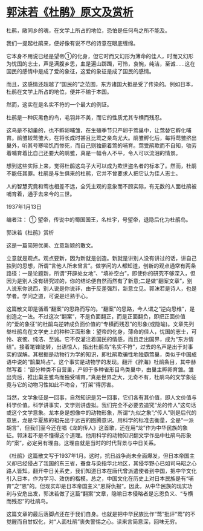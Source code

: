 # [郭沫若《杜鹃》原文及赏析](https://www.vrrw.net/wx/9080.html)

杜鹃，敝同乡的魂，在文学上所占的地位，恐怕是任何鸟之所不能及。

我们一提起杜鹃来，便好像有说不尽的诗意在眼底缠绵。

它本身不用说已经是望帝①的化身，但它时而又幻形为薄命的佳人，时而又幻形为忧国的志士，声是满腹乡思，血是遍山踯躅，可怜，哀惋，纯洁，至诚……这在国民的感情中是成了爱的象征，这爱的象征是成了国民的感情。

而且，这感情还超越了“国民的”之范围，东方诸国大抵是受了传染的。例如日本，杜鹃在文学上所占的地位，便并不输于本国。

然而，这实在是名实不符的一个最大的例证。



杜鹃是一种灰黑色的鸟，毛羽并不美，而它的性质尤其专横而残忍。

这鸟是不砌巢的，也不孵卵哺雏，在生殖季节只产卵于莺巢中，让莺替它孵化哺育。鹃雏较莺雏大，在将长成时甚且比莺之亲鸟尤大。鹃雏孵化后，每将莺雏挤出巢外，听其号寒啼饥而惨死，而自己则独霸着莺的哺育。莺受鹃欺而不自知，劬劳着哺育着比自己还要大的鹃雏，真是一幅令人不平，令人可以流泪的情景。

想到这些实际上来，觉得杜鹃这鸟子大可以成为欺世盗名者的标本了。然而，杜鹃不能任其罪。杜鹃是与生俱来的杜鹃，它并不曾要求人把它认为佳人志士。

人的智慧究竟和莺也相差不远，全凭主观的意象而不顾实际，有无数的人面杜鹃被哺育着，通乎去来今的三世。

1937年1月13日

编者注： ① 望帝，传说中的蜀国国王，名杜宇，号望帝，退隐后化为杜鹃鸟。

郭沫若《杜鹃》赏析

这是一篇简短优美、立意新颖的散文。

立意就是观点。观点要新，因为新就是创造。新就是讲别人没有讲过的话，讲自己独到的思想，所谓“言他人所未曾言”。做学问的人都知道，创新的观点通常有两条路径：一是论题新，所谓“开辟处女地”、“填补空白”，即使你的研究不够深入，但因为是别人没有研究过的，你的结论便自然而然有了新意;二是做“翻案文章”，别人说东你说西，别人说是你说非，由于反差强烈，新意立见。郭沫若是诗人，也是学者。学问之道，可说是烂熟于心。

这篇散文即是循着“翻案”的思路而写的。“翻案”的思路，今人谓之“逆向思维”，是创造之一法。不过这次“翻案”，不是负面翻正，而是正面翻负，即把正面价值的“爱的象征”的杜鹃鸟逆转成负面价值的“专横而残忍”的形象(或隐喻)。文章先列举杜鹃鸟在文学史上的种种正面形象：望帝的化身，薄命的佳人，忧国的志士，可怜、哀惋、纯洁、至诚。它不仅灌注着国民的情感，而且走出国界，成为“东方情结”。接着笔锋陡转，出语惊人，指出杜鹃鸟“名实不符”，过去的名声是出于对事实的误解。其根据是动物行为学的知识，即杜鹃欺骗性地独霸莺巢，类似于中国成语中说的“鹊巢鸠占”。这个事实是动物学的发现。翻开《辞海》杜鹃条目，其中赫然写着：“部分种类不自营巢，产卵于多种雀形目鸟类巢中，由巢主孵卵育雏。雏出壳后，推出巢主雏鸟而独受哺育。”真是世界之大，无奇不有，杜鹃鸟的文学象征竟与它的动物习性如此不吻合，“打架”得厉害。

当然，文学象征是一回事，自然知识是另一回事，它们各有其价值，即人文价值与科学价值。科学讲事实，文学则讲虚拟。我们完全不必要去追究“龙的传人”这句话或这个文学意象。龙本身是想像中的动物形象，所谓“九似之象”;“传人”则是后代的意思，龙是华夏族的祖先出于远古的图腾意识。用科学的标准去衡量，全是“一派胡言”，但我们至今还在唱《龙的传人》这首歌，还在用“龙”作为中华民族的象征。郭沫若不是不懂得这个道理。他用科学的动物知识翻文学作品中杜鹃鸟形象的“案”，必定另有理由。这理由就是当时的时代背景与中日关系。

《杜鹃》这篇散文写于1937年1月。这时，抗日战争尚未全面爆发，但日本帝国主义却已经侵占了我国的东三省，蚕食与染指华北地区，其侵华野心已如司马昭之心路人皆知。翻开中日关系史，我们知道日本在唐代曾派遣使者到中国，把中华文化引入日本，作为学习、效仿的楷模。总之，中国文化在历史上对日本民族是有“哺育”之“恩”的。但现实却是日本帝国主义“恩将仇报”。因此，从中华民族的现实功利与安危出发，郭沫若做了这篇“翻案”文章，隐喻日本侵略者是忘恩负义、“专横而残忍”的杜鹃鸟。

这篇文章的最后落脚点还在于我们自身。也就是把中华民族比作“莺”批评“莺”的不觉醒而自甘奴化，对“人面杜鹃”丧失警惕之心。读来言简意深，回味无穷。

